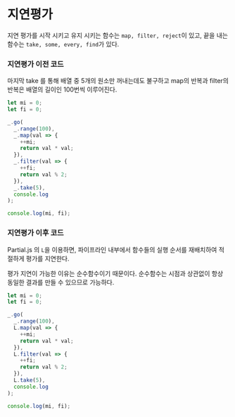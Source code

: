 # 지연평가

지연 평가를 시작 시키고 유지 시키는 함수는 ``map, filter, reject``이 있고, 끝을 내는 함수는 ``take, some, every, find``가 있다.


### 지연평가 이전 코드

마지막 take 를 통해 배열 중 5개의 원소만 꺼내는데도 불구하고 map의 반복과 filter의 반복은 배열의 길이인 100번씩 이루어진다.

```javascript
let mi = 0;
let fi = 0;

_.go(
  _.range(100),
  _.map(val => {
    ++mi;
    return val * val;
  }),
  _.filter(val => {
    ++fi;
    return val % 2;
  }),
  _.take(5),
  console.log
);

console.log(mi, fi);
```


### 지연평가 이후 코드

Partial.js 의 ``L``을 이용하면, 파이프라인 내부에서 함수들의 실행 순서를 재배치하여 적절하게 평가를 지연한다.

평가 지연이 가능한 이유는 순수함수이기 때문이다. 순수함수는 시점과 상관없이 항상 동일한 결과를 만들 수 있으므로 가능하다.


```javascript
let mi = 0;
let fi = 0;

_.go(
  _.range(100),
  L.map(val => {
    ++mi;
    return val * val;
  }),
  L.filter(val => {
    ++fi;
    return val % 2;
  }),
  L.take(5),
  console.log
);

console.log(mi, fi);
```
